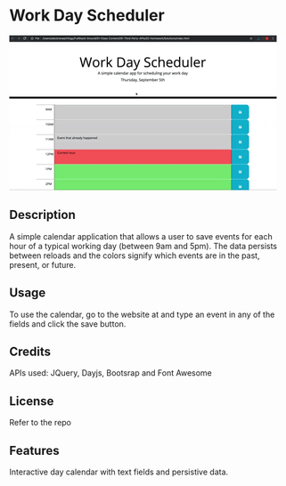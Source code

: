 # Work Day Scheduler

![picture of website](assets/website.gif)

## Description

A simple calendar application that allows a user to save events for each hour of a typical working day (between 9am and 5pm). The data persists between reloads and the colors signify which events are in the past, present, or future.

## Usage

To use the calendar, go to the website at and type an event in any of the fields and click the save button.

## Credits

APIs used: JQuery, Dayjs, Bootsrap and Font Awesome

## License

Refer to the repo

## Features

Interactive day calendar with text fields and persistive data.
